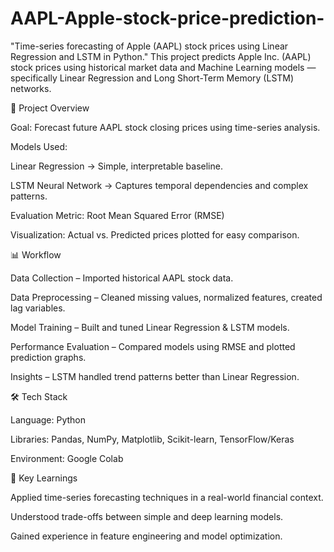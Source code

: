 # AAPL-Apple-stock-price-prediction-
"Time-series forecasting of Apple (AAPL) stock prices using Linear Regression and LSTM in Python."
This project predicts Apple Inc. (AAPL) stock prices using historical market data and Machine Learning models — specifically Linear Regression and Long Short-Term Memory (LSTM) networks.

🚀 Project Overview

Goal: Forecast future AAPL stock closing prices using time-series analysis.

Models Used:

Linear Regression → Simple, interpretable baseline.

LSTM Neural Network → Captures temporal dependencies and complex patterns.

Evaluation Metric: Root Mean Squared Error (RMSE)

Visualization: Actual vs. Predicted prices plotted for easy comparison.

📊 Workflow

Data Collection – Imported historical AAPL stock data.

Data Preprocessing – Cleaned missing values, normalized features, created lag variables.

Model Training – Built and tuned Linear Regression & LSTM models.

Performance Evaluation – Compared models using RMSE and plotted prediction graphs.

Insights – LSTM handled trend patterns better than Linear Regression.

🛠 Tech Stack

Language: Python

Libraries: Pandas, NumPy, Matplotlib, Scikit-learn, TensorFlow/Keras

Environment: Google Colab

📌 Key Learnings

Applied time-series forecasting techniques in a real-world financial context.

Understood trade-offs between simple and deep learning models.

Gained experience in feature engineering and model optimization.
